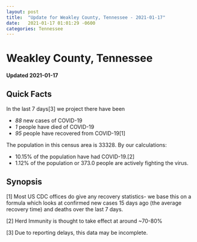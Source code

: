 ```yaml
---
layout: post
title:  "Update for Weakley County, Tennessee - 2021-01-17"
date:   2021-01-17 01:01:29 -0600
categories: Tennessee
---
```


# Weakley County, Tennessee
#### Updated 2021-01-17

## Quick Facts

In the last 7 days[3] we project there have been
- *88* new cases of COVID-19
- *1* people have died of COVID-19
- *95* people have recovered from COVID-19[1]

The population in this census area is 33328. By our calculations:
- 10.15% of the population have had COVID-19.[2]
- 1.12% of the population or 373.0 people are actively fighting the virus.

## Synopsis




[1] Most US CDC offices do give any recovery statistics- we base this on a formula which looks at confirmed new cases
15 days ago (the average recovery time) and deaths over the last 7 days.

[2] Herd Immunity is thought to take effect at around ~70-80%

[3] Due to reporting delays, this data may be incomplete.
 
    